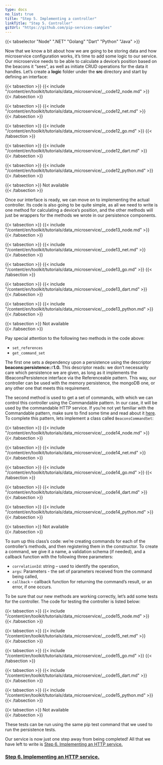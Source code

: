 ```yaml
---
type: docs
no_list: true
title: "Step 5. Implementing a controller"
linkTitle: "Step 5. Controller"
gitUrl: "https://github.com/pip-services-samples"
---
```


{{< tabselector "Node" ".NET" "Golang" "Dart" "Python" "Java" >}}

Now that we know a bit about how we are going to be storing data and how microservice configuration works, it’s time to add some logic to our service. Our microservice needs to be able to calculate a device’s position based on the beacons it “sees”, as well as initiate CRUD operations for the data it handles. Let’s create a **logic** folder under the **src** directory and start by defining an interface:

{{< tabsection >}}
  {{< include "/content/en/toolkit/tutorials/data_microservice/__code12_node.md" >}}  
{{< /tabsection >}}

{{< tabsection >}}
  {{< include "/content/en/toolkit/tutorials/data_microservice/__code12_net.md" >}}    
{{< /tabsection >}}

{{< tabsection >}}
  {{< include "/content/en/toolkit/tutorials/data_microservice/__code12_go.md" >}}
{{< /tabsection >}}

{{< tabsection >}}
  {{< include "/content/en/toolkit/tutorials/data_microservice/__code12_dart.md" >}}    
{{< /tabsection >}}

{{< tabsection >}}
  {{< include "/content/en/toolkit/tutorials/data_microservice/__code12_python.md" >}}
{{< /tabsection >}}

{{< tabsection >}}
  Not available  
{{< /tabsection >}}


Once our interface is ready, we can move on to implementing the actual controller. Its code is also going to be quite simple, as all we need to write is one method for calculating a device’s position, and the other methods will just be wrappers for the methods we wrote in our persistence components.

{{< tabsection >}}
  {{< include "/content/en/toolkit/tutorials/data_microservice/__code13_node.md" >}}  
{{< /tabsection >}}

{{< tabsection >}}
  {{< include "/content/en/toolkit/tutorials/data_microservice/__code13_net.md" >}}    
{{< /tabsection >}}

{{< tabsection >}}
  {{< include "/content/en/toolkit/tutorials/data_microservice/__code13_go.md" >}}
{{< /tabsection >}}

{{< tabsection >}}
  {{< include "/content/en/toolkit/tutorials/data_microservice/__code13_dart.md" >}}    
{{< /tabsection >}}

{{< tabsection >}}
  {{< include "/content/en/toolkit/tutorials/data_microservice/__code13_python.md" >}}
{{< /tabsection >}}

{{< tabsection >}}
  Not available  
{{< /tabsection >}}


Pay special attention to the following two methods in the code above: 
- `set_references`
- `get_command_set`

The first one sets a dependency upon a persistence using the descriptor **beacons:persistence:*:*:1.0.** This descriptor reads: we don’t necessarily care which persistence we are given, as long as it implements the IBeaconsPersistence interface via the Referenceable pattern. This way, our controller can be used with the memory persistence, the mongoDB one, or any other one that meets this requirement.

The second method is used to get a set of commands, with which we can control this controller using the Commandable pattern. In our case, it will be used by the commandable HTTP service. If you’re not yet familiar with the Commandable pattern, make sure to find some time and read about it [here](../../../../node/commons/commands/icommandable). To complete this pattern, lets implement a class called `BeaconsCommandSet`:

{{< tabsection >}}
  {{< include "/content/en/toolkit/tutorials/data_microservice/__code14_node.md" >}}  
{{< /tabsection >}}

{{< tabsection >}}
  {{< include "/content/en/toolkit/tutorials/data_microservice/__code14_net.md" >}}    
{{< /tabsection >}}

{{< tabsection >}}
  {{< include "/content/en/toolkit/tutorials/data_microservice/__code14_go.md" >}}
{{< /tabsection >}}

{{< tabsection >}}
  {{< include "/content/en/toolkit/tutorials/data_microservice/__code14_dart.md" >}}    
{{< /tabsection >}}

{{< tabsection >}}
  {{< include "/content/en/toolkit/tutorials/data_microservice/__code14_python.md" >}}
{{< /tabsection >}}

{{< tabsection >}}
  Not available  
{{< /tabsection >}}


To sum up this class’s code: we’re creating commands for each of the controller’s methods, and then registering them in the constructor. To create a command, we give it a name, a validation schema (if needed), and a callback function with the following three parameters:

- `correlationId`: string – used to identify the operation,
- `args`: Parameters - the set of parameters received from the command being called,
- `callback` – callback function for returning the command’s result, or an error, if one occurs.

To be sure that our new methods are working correctly, let’s add some tests for the controller. The code for testing the controller is listed below:

{{< tabsection >}}
  {{< include "/content/en/toolkit/tutorials/data_microservice/__code15_node.md" >}}  
{{< /tabsection >}}

{{< tabsection >}}
  {{< include "/content/en/toolkit/tutorials/data_microservice/__code15_net.md" >}}    
{{< /tabsection >}}

{{< tabsection >}}
  {{< include "/content/en/toolkit/tutorials/data_microservice/__code15_go.md" >}}
{{< /tabsection >}}

{{< tabsection >}}
  {{< include "/content/en/toolkit/tutorials/data_microservice/__code15_dart.md" >}}    
{{< /tabsection >}}

{{< tabsection >}}
  {{< include "/content/en/toolkit/tutorials/data_microservice/__code15_python.md" >}}
{{< /tabsection >}}

{{< tabsection >}}
  Not available  
{{< /tabsection >}}


These tests can be run using the same pip test command that we used to run the persistence tests.

Our service is now just one step away from being completed! All that we have left to write is [Step 6. Implementing an HTTP service.](../step5)

<span class="hide-title-link">

### [Step 6. Implementing an HTTP service.](../step5)

</span>
